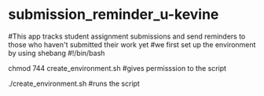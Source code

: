 # submission_reminder_u-kevine
#This app tracks student assignment submissions and send reminders to those who haven't submitted their work yet
#we first set up the environment by using shebang
#!/bin/bash

chmod 744 create_environment.sh 
#gives permisssion to the script 

./create_environment.sh
#runs the script  
